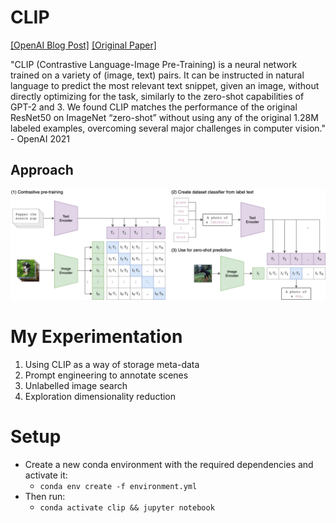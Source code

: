 # CLIP

[[OpenAI Blog Post]](https://openai.com/blog/clip/) [[Original Paper]](https://arxiv.org/abs/2103.00020)

"CLIP (Contrastive Language-Image Pre-Training) is a neural network trained on a variety of (image, text) pairs. It can be instructed in natural language to predict the most relevant text snippet, given an image, without directly optimizing for the task, similarly to the zero-shot capabilities of GPT-2 and 3. We found CLIP matches the performance of the original ResNet50 on ImageNet “zero-shot” without using any of the original 1.28M labeled examples, overcoming several major challenges in computer vision." - OpenAI 2021

## Approach
![CLIP](presentation_images/CLIP.png)

# My Experimentation
1. Using CLIP as a way of storage meta-data
2. Prompt engineering to annotate scenes
3. Unlabelled image search
4. Exploration dimensionality reduction

# Setup
- Create a new conda environment with the required dependencies and activate it:
  - ```conda env create -f environment.yml```
- Then run:
  - ```conda activate clip && jupyter notebook```
